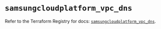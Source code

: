 # `samsungcloudplatform_vpc_dns`

Refer to the Terraform Registry for docs: [`samsungcloudplatform_vpc_dns`](https://registry.terraform.io/providers/samsungsdscloud/samsungcloudplatform/3.13.0/docs/resources/vpc_dns).
